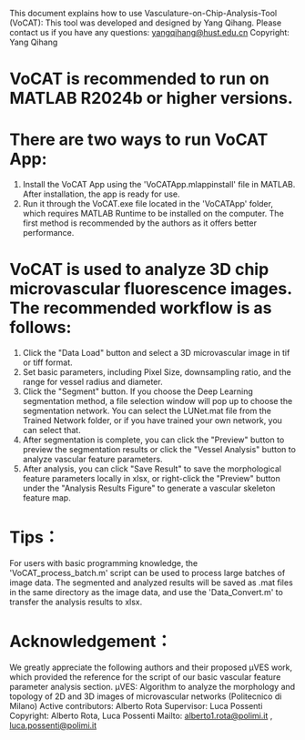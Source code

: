 This document explains how to use Vasculature-on-Chip-Analysis-Tool (VoCAT):
This tool was developed and designed by Yang Qihang. Please contact us if you have any questions: yangqihang@hust.edu.cn
Copyright: Yang Qihang
# VoCAT is recommended to run on MATLAB R2024b or higher versions.

# There are two ways to run VoCAT App: 
1. Install the VoCAT App using the 'VoCATApp.mlappinstall' file in MATLAB. After installation, the app is ready for use.
2. Run it through the VoCAT.exe file located in the 'VoCATApp' folder, which requires MATLAB Runtime to be installed on the computer. 
The first method is recommended by the authors as it offers better performance.

# VoCAT is used to analyze 3D chip microvascular fluorescence images. The recommended workflow is as follows:
1. Click the "Data Load" button and select a 3D microvascular image in tif or tiff format.
2. Set basic parameters, including Pixel Size, downsampling ratio, and the range for vessel radius and diameter.
3. Click the "Segment" button. If you choose the Deep Learning segmentation method, a file selection window will pop up to choose the segmentation network. You can select the LUNet.mat file from the Trained Network folder, or if you have trained your own network, you can select that.
4. After segmentation is complete, you can click the "Preview" button to preview the segmentation results or click the "Vessel Analysis" button to analyze vascular feature parameters.
5. After analysis, you can click "Save Result" to save the morphological feature parameters locally in xlsx, or right-click the "Preview" button under the "Analysis Results Figure" to generate a vascular skeleton feature map.

# Tips： 
For users with basic programming knowledge, the 'VoCAT_process_batch.m' script can be used to process large batches of image data. The segmented and analyzed results will be saved as .mat files in the same directory as the image data, and use the 'Data_Convert.m' to transfer the analysis results to xlsx.
# Acknowledgement：
We greatly appreciate the following authors and their proposed μVES work, which provided the reference for the script of our basic vascular feature parameter analysis section.
µVES: Algorithm to analyze the morphology and topology of 2D and 3D images of microvascular networks (Politecnico di Milano)
Active contributors: Alberto Rota
Supervisor: Luca Possenti
Copyright: Alberto Rota, Luca Possenti
Mailto: alberto1.rota@polimi.it , luca.possenti@polimi.it
